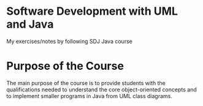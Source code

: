 # Software Development with UML and Java
My exercises/notes by following SDJ Java course

# Purpose of the Course
The main purpose of the course is to provide students with the qualifications needed to understand the core object-oriented concepts and to implement smaller programs in Java from UML class diagrams.
